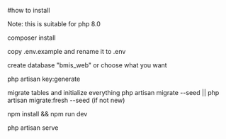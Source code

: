 #how to install

Note: this is suitable for php 8.0

composer install

copy .env.example and rename it to .env

create database "bmis_web" or choose what you want

php artisan key:generate

migrate tables and initialize everything
php artisan migrate --seed || php artisan migrate:fresh --seed (if not new)

npm install && npm run dev

php artisan serve
